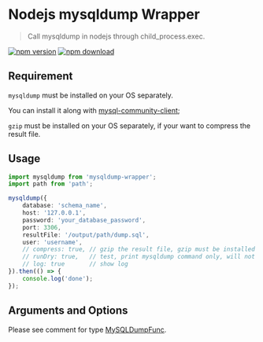 # Nodejs mysqldump Wrapper

> Call mysqldump in nodejs through child_process.exec.

[![npm version](http://img.shields.io/npm/v/mysqldump-wrapper.svg)](https://npmjs.org/package/mysqldump-wrapper)
[![npm download](https://img.shields.io/npm/dy/mysqldump-wrapper)](https://npmjs.org/package/mysqldump-wrapper)

## Requirement

`mysqldump` must be installed on your OS separately.

You can install it along with [mysql-community-client](https://dev.mysql.com/doc/mysql-installation-excerpt/8.0/en/);

`gzip` must be installed on your OS separately, if your want to compress the result file.

## Usage

```TypeScript
import mysqldump from 'mysqldump-wrapper';
import path from 'path';

mysqldump({
    database: 'schema_name',
    host: '127.0.0.1',
    password: 'your_database_password',
    port: 3306,
    resultFile: '/output/path/dump.sql',
    user: 'username',
    // compress: true, // gzip the result file, gzip must be installed on your system.
    // runDry: true,   // test, print mysqldump command only, will not dump
    // log: true       // show log
}).then(() => {
    console.log('done');
});
```

## Arguments and Options 

Please see comment for type [MySQLDumpFunc](src/index.ts).

